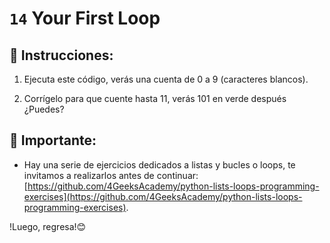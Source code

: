 # `14` Your First Loop

## 📝  Instrucciones:

1. Ejecuta este código, verás una cuenta de 0 a 9 (caracteres blancos). 

2. Corrígelo para que cuente hasta 11, verás 101 en verde después ¿Puedes?

## 🔎 Importante: 

+ Hay una serie de ejercicios dedicados a listas y bucles o loops, te invitamos a realizarlos antes de continuar: [https://github.com/4GeeksAcademy/python-lists-loops-programming-exercises](https://github.com/4GeeksAcademy/python-lists-loops-programming-exercises). 

!Luego, regresa!😊
